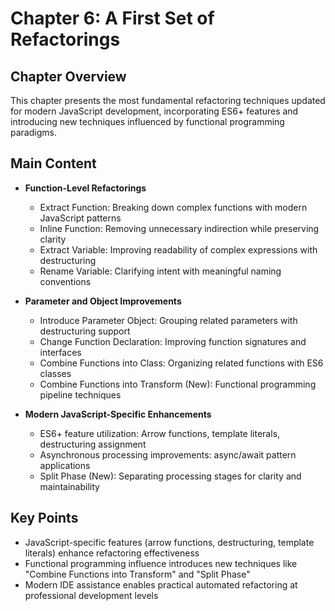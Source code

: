 # Chapter 6: A First Set of Refactorings

## Chapter Overview
This chapter presents the most fundamental refactoring techniques updated for modern JavaScript development, incorporating ES6+ features and introducing new techniques influenced by functional programming paradigms.

## Main Content
- **Function-Level Refactorings**
  - Extract Function: Breaking down complex functions with modern JavaScript patterns
  - Inline Function: Removing unnecessary indirection while preserving clarity
  - Extract Variable: Improving readability of complex expressions with destructuring
  - Rename Variable: Clarifying intent with meaningful naming conventions

- **Parameter and Object Improvements**
  - Introduce Parameter Object: Grouping related parameters with destructuring support
  - Change Function Declaration: Improving function signatures and interfaces
  - Combine Functions into Class: Organizing related functions with ES6 classes
  - Combine Functions into Transform (New): Functional programming pipeline techniques

- **Modern JavaScript-Specific Enhancements**
  - ES6+ feature utilization: Arrow functions, template literals, destructuring assignment
  - Asynchronous processing improvements: async/await pattern applications
  - Split Phase (New): Separating processing stages for clarity and maintainability

## Key Points
- JavaScript-specific features (arrow functions, destructuring, template literals) enhance refactoring effectiveness
- Functional programming influence introduces new techniques like "Combine Functions into Transform" and "Split Phase"
- Modern IDE assistance enables practical automated refactoring at professional development levels